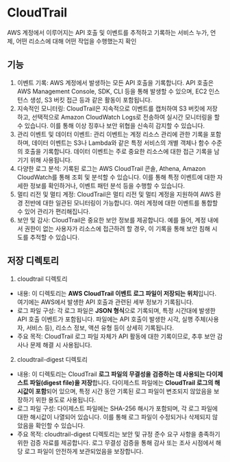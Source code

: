 # CloudTrail

AWS 계정에서 이루어지는 API 호출 및 이벤트를 추적하고 기록하는 서비스
누가, 언제, 어떤 리소스에 대해 어떤 작업을 수행했는지 확인

## 기능 

1.	이벤트 기록: AWS 계정에서 발생하는 모든 API 호출을 기록합니다. API 호출은 AWS Management Console, SDK, CLI 등을 통해 발생할 수 있으며, EC2 인스턴스 생성, S3 버킷 접근 등과 같은 활동이 포함됩니다.
2.	지속적인 모니터링: CloudTrail은 지속적으로 이벤트를 캡처하여 S3 버킷에 저장하고, 선택적으로 Amazon CloudWatch Logs로 전송하여 실시간 모니터링을 할 수 있습니다. 이를 통해 이상 징후나 보안 위협을 신속히 감지할 수 있습니다.
3.	관리 이벤트 및 데이터 이벤트: 관리 이벤트는 계정 리소스 관리에 관한 기록을 포함하며, 데이터 이벤트는 S3나 Lambda와 같은 특정 서비스의 개별 객체나 함수 수준의 호출을 기록합니다. 데이터 이벤트는 주로 중요한 리소스에 대한 접근 기록을 남기기 위해 사용됩니다.
4.	다양한 로그 분석: 기록된 로그는 AWS CloudTrail 콘솔, Athena, Amazon CloudWatch를 통해 조회 및 분석할 수 있습니다. 이를 통해 특정 이벤트에 대한 자세한 정보를 확인하거나, 이벤트 패턴 분석 등을 수행할 수 있습니다.
5.	멀티 리전 및 멀티 계정: CloudTrail은 멀티 리전 및 멀티 계정을 지원하여 AWS 환경 전반에 대한 일관된 모니터링이 가능합니다. 여러 계정에 대한 이벤트를 통합할 수 있어 관리가 편리해집니다.
6.	보안 및 감사: CloudTrail은 중요한 보안 정보를 제공합니다. 예를 들어, 계정 내에서 권한이 없는 사용자가 리소스에 접근하려 할 경우, 이 기록을 통해 보안 침해 시도를 추적할 수 있습니다.

## 저장 디렉토리

1. cloudtrail 디렉토리

-	내용: 이 디렉토리는 **AWS CloudTrail 이벤트 로그 파일이 저장되는 위치**입니다. 여기에는 AWS에서 발생한 API 호출과 관련된 세부 정보가 기록됩니다.
-	로그 파일 구성: 각 로그 파일은 **JSON 형식**으로 기록되며, 특정 시간대에 발생한 API 호출 이벤트가 포함됩니다. 파일에는 API 호출이 발생한 시각, 실행 주체(사용자, 서비스 등), 리소스 정보, 액션 유형 등이 상세히 기록됩니다.
-	주요 목적: CloudTrail 로그 파일 자체가 API 활동에 대한 기록이므로, 추후 보안 감사나 문제 해결 시 사용됩니다.

2. cloudtrail-digest 디렉토리

-	내용: 이 디렉토리는 CloudTrail **로그 파일의 무결성을 검증하는 데 사용되는 다이제스트 파일(digest file)을 저장**합니다. 다이제스트 파일에는 **CloudTrail 로그의 해시값이 포함**되어 있으며, 특정 시간 동안 기록된 로그 파일이 변조되지 않았음을 보장하기 위한 용도로 사용됩니다.
-	로그 파일 구성: 다이제스트 파일에는 SHA-256 해시가 포함되며, 각 로그 파일에 대한 해시값이 나열되어 있습니다. 이를 통해 로그 파일이 수정되거나 삭제되지 않았음을 확인할 수 있습니다.
-	주요 목적: cloudtrail-digest 디렉토리는 보안 및 규정 준수 요구 사항을 충족하기 위한 검증 자료를 제공합니다. 로그 무결성 검증을 통해 감사 또는 조사 시점에서 해당 로그 파일이 안전하게 보관되었음을 보장합니다.